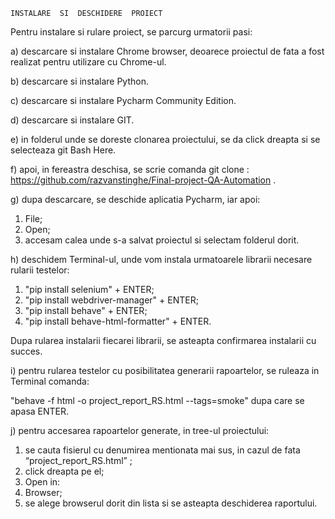 	INSTALARE  SI  DESCHIDERE  PROIECT
	
Pentru instalare si rulare proiect, se parcurg urmatorii pasi:

a) descarcare si instalare Chrome browser, deoarece proiectul de fata a fost realizat pentru utilizare cu Chrome-ul.

b) descarcare si instalare Python.

c) descarcare si instalare Pycharm Community Edition.

d) descarcare si instalare GIT.

e) in folderul unde se doreste clonarea proiectului, se da click dreapta si se selecteaza git Bash Here.

f) apoi, in fereastra deschisa, se scrie comanda git clone :  https://github.com/razvanstinghe/Final-project-QA-Automation .

g) 	dupa descarcare, se deschide aplicatia Pycharm, iar apoi: 

1. File;
2. Open;
3. accesam calea unde s-a salvat proiectul si selectam folderul dorit.

h) deschidem Terminal-ul, unde vom instala urmatoarele librarii necesare rularii testelor:

1. "pip install selenium" + ENTER;
2. "pip install webdriver-manager" + ENTER;
3. "pip install behave" + ENTER;
4. "pip install behave-html-formatter" + ENTER.

Dupa rularea instalarii fiecarei librarii, se asteapta confirmarea instalarii cu succes.

i) pentru rularea testelor cu posibilitatea generarii rapoartelor, se ruleaza in Terminal comanda: 
 
 "behave -f html -o project_report_RS.html --tags=smoke" dupa care se apasa ENTER.

j) pentru accesarea rapoartelor generate, in tree-ul proiectului:

1. se cauta fisierul cu denumirea mentionata mai sus, in cazul de fata “project_report_RS.html” ;
2. click dreapta pe el;
3. Open in:
4. Browser;
5. se alege browserul dorit din lista si se asteapta deschiderea raportului.
